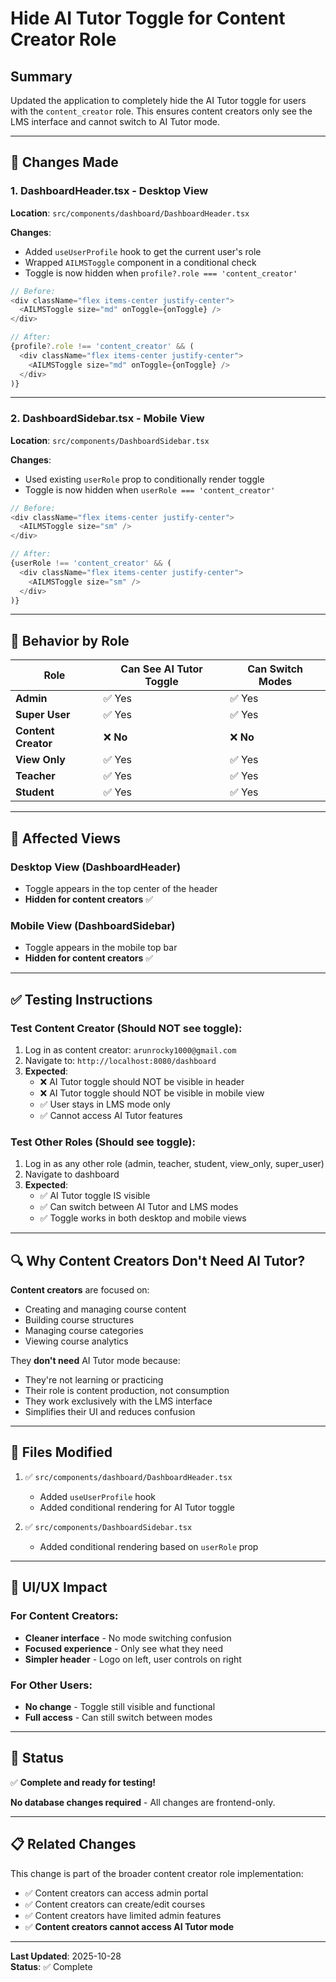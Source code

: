 # Hide AI Tutor Toggle for Content Creator Role

## Summary
Updated the application to completely hide the AI Tutor toggle for users with the `content_creator` role. This ensures content creators only see the LMS interface and cannot switch to AI Tutor mode.

---

## 🔧 **Changes Made**

### 1. **DashboardHeader.tsx** - Desktop View
**Location**: `src/components/dashboard/DashboardHeader.tsx`

**Changes**:
- Added `useUserProfile` hook to get the current user's role
- Wrapped `AILMSToggle` component in a conditional check
- Toggle is now hidden when `profile?.role === 'content_creator'`

```typescript
// Before:
<div className="flex items-center justify-center">
  <AILMSToggle size="md" onToggle={onToggle} />
</div>

// After:
{profile?.role !== 'content_creator' && (
  <div className="flex items-center justify-center">
    <AILMSToggle size="md" onToggle={onToggle} />
  </div>
)}
```

---

### 2. **DashboardSidebar.tsx** - Mobile View
**Location**: `src/components/DashboardSidebar.tsx`

**Changes**:
- Used existing `userRole` prop to conditionally render toggle
- Toggle is now hidden when `userRole === 'content_creator'`

```typescript
// Before:
<div className="flex items-center justify-center">
  <AILMSToggle size="sm" />
</div>

// After:
{userRole !== 'content_creator' && (
  <div className="flex items-center justify-center">
    <AILMSToggle size="sm" />
  </div>
)}
```

---

## 🎯 **Behavior by Role**

| Role | Can See AI Tutor Toggle | Can Switch Modes |
|------|-------------------------|------------------|
| **Admin** | ✅ Yes | ✅ Yes |
| **Super User** | ✅ Yes | ✅ Yes |
| **Content Creator** | ❌ **No** | ❌ **No** |
| **View Only** | ✅ Yes | ✅ Yes |
| **Teacher** | ✅ Yes | ✅ Yes |
| **Student** | ✅ Yes | ✅ Yes |

---

## 📱 **Affected Views**

### Desktop View (DashboardHeader)
- Toggle appears in the top center of the header
- **Hidden for content creators** ✅

### Mobile View (DashboardSidebar)
- Toggle appears in the mobile top bar
- **Hidden for content creators** ✅

---

## ✅ **Testing Instructions**

### Test Content Creator (Should NOT see toggle):
1. Log in as content creator: `arunrocky1000@gmail.com`
2. Navigate to: `http://localhost:8080/dashboard`
3. **Expected**:
   - ❌ AI Tutor toggle should NOT be visible in header
   - ❌ AI Tutor toggle should NOT be visible in mobile view
   - ✅ User stays in LMS mode only
   - ✅ Cannot access AI Tutor features

### Test Other Roles (Should see toggle):
1. Log in as any other role (admin, teacher, student, view_only, super_user)
2. Navigate to dashboard
3. **Expected**:
   - ✅ AI Tutor toggle IS visible
   - ✅ Can switch between AI Tutor and LMS modes
   - ✅ Toggle works in both desktop and mobile views

---

## 🔍 **Why Content Creators Don't Need AI Tutor?**

**Content creators** are focused on:
- Creating and managing course content
- Building course structures
- Managing course categories
- Viewing course analytics

They **don't need** AI Tutor mode because:
- They're not learning or practicing
- Their role is content production, not consumption
- They work exclusively with the LMS interface
- Simplifies their UI and reduces confusion

---

## 📂 **Files Modified**

1. ✅ `src/components/dashboard/DashboardHeader.tsx`
   - Added `useUserProfile` hook
   - Added conditional rendering for AI Tutor toggle

2. ✅ `src/components/DashboardSidebar.tsx`
   - Added conditional rendering based on `userRole` prop

---

## 🎨 **UI/UX Impact**

### For Content Creators:
- **Cleaner interface** - No mode switching confusion
- **Focused experience** - Only see what they need
- **Simpler header** - Logo on left, user controls on right

### For Other Users:
- **No change** - Toggle still visible and functional
- **Full access** - Can still switch between modes

---

## 🚀 **Status**

✅ **Complete and ready for testing!**

**No database changes required** - All changes are frontend-only.

---

## 📋 **Related Changes**

This change is part of the broader content creator role implementation:
- ✅ Content creators can access admin portal
- ✅ Content creators can create/edit courses
- ✅ Content creators have limited admin features
- ✅ **Content creators cannot access AI Tutor mode**

---

**Last Updated**: 2025-10-28  
**Status**: ✅ Complete

